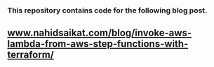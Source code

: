 ### This repository contains code for the following blog post.
## www.nahidsaikat.com/blog/invoke-aws-lambda-from-aws-step-functions-with-terraform/
